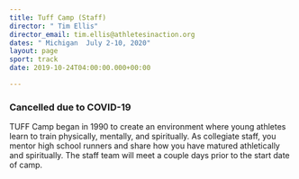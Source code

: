 ```yaml
---
title: Tuff Camp (Staff)
director: " Tim Ellis"
director_email: tim.ellis@athletesinaction.org
dates: " Michigan  July 2-10, 2020"
layout: page
sport: track
date: 2019-10-24T04:00:00.000+00:00

---
```


### Cancelled due to COVID-19

TUFF Camp began in 1990 to create an environment where young athletes learn to train physically, mentally, and spiritually. As collegiate staff, you mentor high school runners and share how you have matured athletically and spiritually. The staff team will meet a couple days prior to the start date of camp.